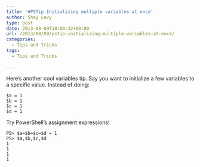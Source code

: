 ```yaml
---
title: '#PSTip Initializing multiple variables at once'
author: Shay Levy
type: post
date: 2013-08-09T18:00:32+00:00
url: /2013/08/09/pstip-initializing-multiple-variables-at-once/
categories:
  - Tips and Tricks
tags:
  - Tips and Tricks

---
```

Here&#8217;s another cool variables tip. Say you want to initialize a few variables to a specific value. Instead of doing:

```
$a = 1
$b = 1
$c = 1
$d = 1
```


Try PowerShell&#8217;s assignment expressions!

```
PS> $a=$b=$c=$d = 1
PS> $a,$b,$c,$d
1
1
1
1
```

